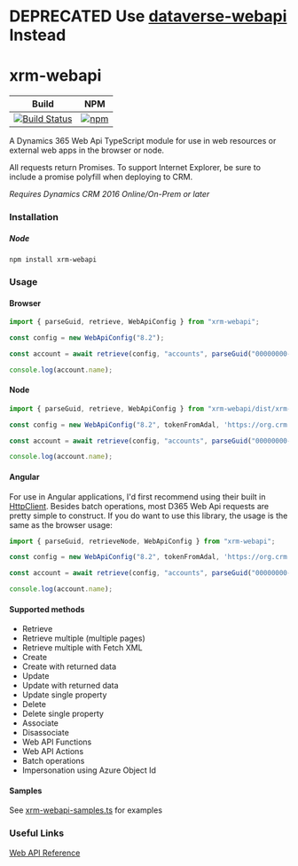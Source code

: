 # DEPRECATED Use [dataverse-webapi](https://www.npmjs.com/package/dataverse-webapi) Instead 

# xrm-webapi
|Build|NPM|
|-----|---|
|[![Build Status](https://derekfinlinson.visualstudio.com/GitHub/_apis/build/status/derekfinlinson.xrm-webapi)](https://derekfinlinson.visualstudio.com/GitHub/_build/latest?definitionId=2)|[![npm](https://img.shields.io/npm/v/xrm-webapi.svg?style=flat-square)](https://www.npmjs.com/package/xrm-webapi)|

A Dynamics 365 Web Api TypeScript module for use in web resources or external web apps in the browser or node.

All requests return Promises. To support Internet Explorer, be sure to include a promise polyfill when deploying to CRM.

*Requires Dynamics CRM 2016 Online/On-Prem or later*

### Installation

##### Node

```
npm install xrm-webapi
```
### Usage

#### Browser
```typescript
import { parseGuid, retrieve, WebApiConfig } from "xrm-webapi";

const config = new WebApiConfig("8.2");

const account = await retrieve(config, "accounts", parseGuid("00000000-0000-0000-0000-000000000000"), "$select=name");

console.log(account.name);
```

#### Node
```typescript
import { parseGuid, retrieve, WebApiConfig } from "xrm-webapi/dist/xrm-webapi-node";

const config = new WebApiConfig("8.2", tokenFromAdal, 'https://org.crm.dynamics.com');

const account = await retrieve(config, "accounts", parseGuid("00000000-0000-0000-0000-000000000000"), "$select=name");

console.log(account.name);
```

#### Angular

For use in Angular applications, I'd first recommend using their built in [HttpClient](https://angular.io/guide/http). Besides batch operations, most D365 Web Api requests are
pretty simple to construct. If you do want to use this library, the usage is the same as the browser usage:

```typescript
import { parseGuid, retrieveNode, WebApiConfig } from "xrm-webapi";

const config = new WebApiConfig("8.2", tokenFromAdal, 'https://org.crm.dynamics.com');

const account = await retrieve(config, "accounts", parseGuid("00000000-0000-0000-0000-000000000000"), "$select=name");

console.log(account.name);
```

#### Supported methods
* Retrieve
* Retrieve multiple (multiple pages)
* Retrieve multiple with Fetch XML
* Create
* Create with returned data
* Update
* Update with returned data
* Update single property
* Delete
* Delete single property
* Associate
* Disassociate
* Web API Functions
* Web API Actions
* Batch operations
* Impersonation using Azure Object Id

#### Samples
See [xrm-webapi-samples.ts](samples/xrm-webapi-samples.ts) for examples

### Useful Links

[Web API Reference](https://docs.microsoft.com/en-us/dynamics365/customer-engagement/developer/webapi/perform-operations-web-api)
